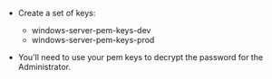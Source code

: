 - Create a set of keys: 
    - windows-server-pem-keys-dev
    - windows-server-pem-keys-prod

- You'll need to use your pem keys to decrypt the password for the Administrator.